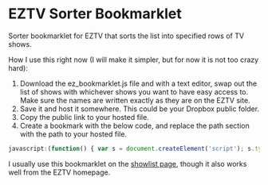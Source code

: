 EZTV Sorter Bookmarklet
================

Sorter bookmarklet for EZTV that sorts the list into specified rows of TV shows.

How I use this right now (I will make it simpler, but for now it is not too crazy hard):

1. Download the ez_bookmarklet.js file and with a text editor, swap out the list of shows with whichever shows you want to have easy access to. Make sure the names are written exactly as they are on the EZTV site.
1. Save it and host it somewhere. This could be your Dropbox public folder.
1. Copy the public link to your hosted file.
1. Create a bookmark with the below code, and replace the path section with the path to your hosted file.

```javascript
javascript:(function() { var s = document.createElement('script'); s.type = 'text/javascript'; s.src = 'YOUR-SOURCE-HERE/ez_bookmarklet.js'; document.body.appendChild(s); })();
```

I usually use this bookmarklet on the [showlist page](http://eztv.it/showlist/), though it also works well from the EZTV homepage.
